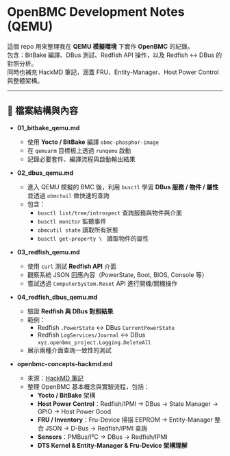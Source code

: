 # OpenBMC Development Notes (QEMU)

這個 repo 用來整理我在 **QEMU 模擬環境** 下實作 **OpenBMC** 的紀錄。  
包含：BitBake 編譯、DBus 測試、Redfish API 操作，以及 Redfish ↔ DBus 的對照分析。  
同時也補充 HackMD 筆記，涵蓋 FRU、Entity-Manager、Host Power Control 與整體架構。

---

## 📂 檔案結構與內容

- **01_bitbake_qemu.md**  
  - 使用 **Yocto / BitBake** 編譯 `obmc-phosphor-image`  
  - 在 `qemuarm` 目標板上透過 `runqemu` 啟動  
  - 記錄必要套件、編譯流程與啟動輸出結果

- **02_dbus_qemu.md**  
  - 進入 QEMU 模擬的 BMC 後，利用 `busctl` 學習 **DBus 服務 / 物件 / 屬性** 並透過 `obmctuil` 做快速的查詢  
  - 包含：
    - `busctl list/tree/introspect` 查詢服務與物件與介面  
    - `busctl monitor` 監聽事件  
    - `obmcutil state` 讀取所有狀態  
    - `busctl get-property \ ` 讀取物件的屬性

- **03_redfish_qemu.md**  
  - 使用 `curl` 測試 **Redfish API** 介面  
  - 觀察系統 JSON 回應內容（PowerState, Boot, BIOS, Console 等）  
  - 嘗試透過 `ComputerSystem.Reset` API 進行開機/關機操作

- **04_redfish_dbus_qemu.md**  
  - 驗證 **Redfish 與 DBus 對照結果**  
  - 範例：
    - Redfish `.PowerState` ↔ DBus `CurrentPowerState`  
    - Redfish `LogServices/Journal` ↔ DBus `xyz.openbmc_project.Logging.DeleteAll`  
  - 展示兩種介面查詢一致性的測試

- **openbmc-concepts-hackmd.md**  
  - 來源：[HackMD 筆記](https://hackmd.io/@-dj2hMxRT2-aleBNa4Xpvg/B1db0OIclg)  
  - 整理 OpenBMC 基本概念與實驗流程，包括：  
    - **Yocto / BitBake** 架構  
    - **Host Power Control**：Redfish/IPMI → DBus → State Manager → GPIO → Host Power Good  
    - **FRU / Inventory**：Fru-Device 掃描 EEPROM → Entity-Manager 整合 JSON → D-Bus → Redfish/IPMI 查詢  
    - **Sensors**：PMBus/I²C → DBus → Redfish/IPMI  
    - **DTS Kernel & Entity-Manager & Fru-Device 架構理解**
